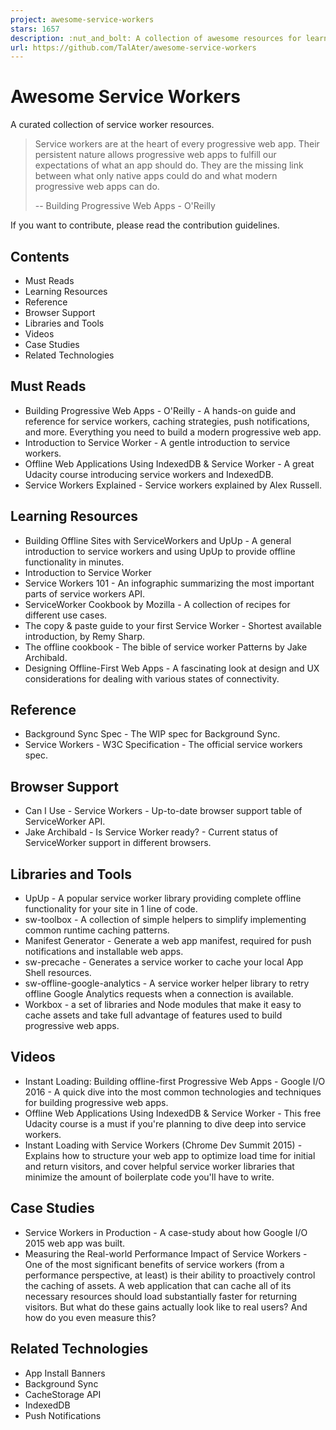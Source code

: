 ```yaml
---
project: awesome-service-workers
stars: 1657
description: :nut_and_bolt: A collection of awesome resources for learning Service Workers
url: https://github.com/TalAter/awesome-service-workers
---
```


Awesome Service Workers
=======================

A curated collection of service worker resources.

> Service workers are at the heart of every progressive web app. Their persistent nature allows progressive web apps to fulfill our expectations of what an app should do. They are the missing link between what only native apps could do and what modern progressive web apps can do.
> 
> \-- Building Progressive Web Apps - O'Reilly

If you want to contribute, please read the contribution guidelines.

Contents
--------

-   Must Reads
-   Learning Resources
-   Reference
-   Browser Support
-   Libraries and Tools
-   Videos
-   Case Studies
-   Related Technologies

Must Reads
----------

-   Building Progressive Web Apps - O'Reilly - A hands-on guide and reference for service workers, caching strategies, push notifications, and more. Everything you need to build a modern progressive web app.
-   Introduction to Service Worker - A gentle introduction to service workers.
-   Offline Web Applications Using IndexedDB & Service Worker - A great Udacity course introducing service workers and IndexedDB.
-   Service Workers Explained - Service workers explained by Alex Russell.

Learning Resources
------------------

-   Building Offline Sites with ServiceWorkers and UpUp - A general introduction to service workers and using UpUp to provide offline functionality in minutes.
-   Introduction to Service Worker
-   Service Workers 101 - An infographic summarizing the most important parts of service workers API.
-   ServiceWorker Cookbook by Mozilla - A collection of recipes for different use cases.
-   The copy & paste guide to your first Service Worker - Shortest available introduction, by Remy Sharp.
-   The offline cookbook - The bible of service worker Patterns by Jake Archibald.
-   Designing Offline-First Web Apps - A fascinating look at design and UX considerations for dealing with various states of connectivity.

Reference
---------

-   Background Sync Spec - The WIP spec for Background Sync.
-   Service Workers - W3C Specification - The official service workers spec.

Browser Support
---------------

-   Can I Use - Service Workers - Up-to-date browser support table of ServiceWorker API.
-   Jake Archibald - Is Service Worker ready? - Current status of ServiceWorker support in different browsers.

Libraries and Tools
-------------------

-   UpUp - A popular service worker library providing complete offline functionality for your site in 1 line of code.
-   sw-toolbox - A collection of simple helpers to simplify implementing common runtime caching patterns.
-   Manifest Generator - Generate a web app manifest, required for push notifications and installable web apps.
-   sw-precache - Generates a service worker to cache your local App Shell resources.
-   sw-offline-google-analytics - A service worker helper library to retry offline Google Analytics requests when a connection is available.
-   Workbox - a set of libraries and Node modules that make it easy to cache assets and take full advantage of features used to build progressive web apps.

Videos
------

-   Instant Loading: Building offline-first Progressive Web Apps - Google I/O 2016 - A quick dive into the most common technologies and techniques for building progressive web apps.
-   Offline Web Applications Using IndexedDB & Service Worker - This free Udacity course is a must if you're planning to dive deep into service workers.
-   Instant Loading with Service Workers (Chrome Dev Summit 2015) - Explains how to structure your web app to optimize load time for initial and return visitors, and cover helpful service worker libraries that minimize the amount of boilerplate code you'll have to write.

Case Studies
------------

-   Service Workers in Production - A case-study about how Google I/O 2015 web app was built.
-   Measuring the Real-world Performance Impact of Service Workers - One of the most significant benefits of service workers (from a performance perspective, at least) is their ability to proactively control the caching of assets. A web application that can cache all of its necessary resources should load substantially faster for returning visitors. But what do these gains actually look like to real users? And how do you even measure this?

Related Technologies
--------------------

-   App Install Banners
-   Background Sync
-   CacheStorage API
-   IndexedDB
-   Push Notifications

